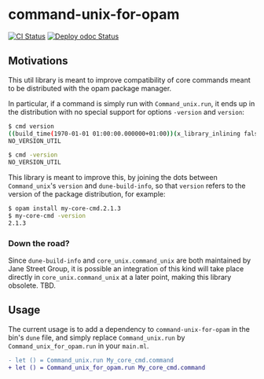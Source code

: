 # command-unix-for-opam

[![CI Status](https://github.com/mbarbin/command-unix-for-opam/workflows/ci/badge.svg)](https://github.com/mbarbin/command-unix-for-opam/actions/workflows/ci.yml)
[![Deploy odoc Status](https://github.com/mbarbin/command-unix-for-opam/workflows/deploy-odoc/badge.svg)](https://github.com/mbarbin/command-unix-for-opam/actions/workflows/deploy-odoc.yml)

## Motivations

This util library is meant to improve compatibility of core commands meant to be
distributed with the opam package manager.

In particular, if a command is simply run with `Command_unix.run`, it ends up in
the distribution with no special support for options `-version` and `version`:

```sh
$ cmd version
((build_time(1970-01-01 01:00:00.000000+01:00))(x_library_inlining false)(portable_int63 true)(dynlinkable_code false)(ocaml_version"")(executable_path"")(build_system""))
NO_VERSION_UTIL

$ cmd -version
NO_VERSION_UTIL
```

This library is meant to improve this, by joining the dots between
`Command_unix`'s `version` and `dune-build-info`, so that `version` refers to
the version of the package distribution, for example:

```sh
$ opam install my-core-cmd.2.1.3
$ my-core-cmd -version
2.1.3
```

### Down the road?

Since `dune-build-info` and `core_unix.command_unix` are both maintained by Jane
Street Group, it is possible an integration of this kind will take place
directly in `core_unix.command_unix` at a later point, making this library
obsolete. TBD.

## Usage

The current usage is to add a dependency to `command-unix-for-opam` in the bin's
`dune` file, and simply replace `Command_unix.run` by
`Command_unix_for_opam.run` in your `main.ml`.

```diff
- let () = Command_unix.run My_core_cmd.command
+ let () = Command_unix_for_opam.run My_core_cmd.command
```
